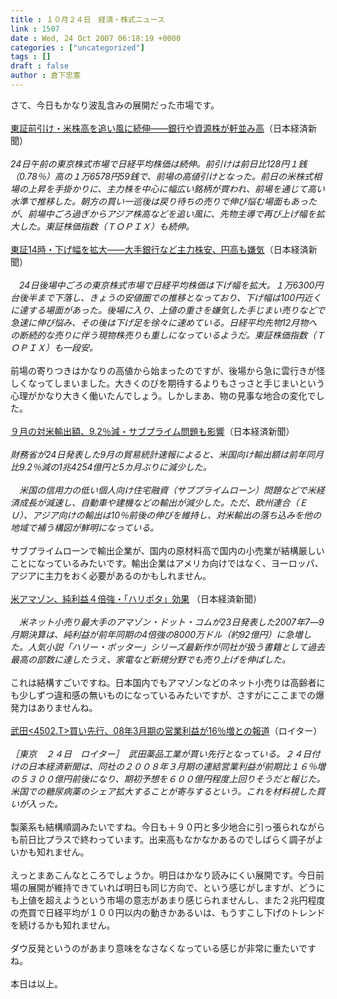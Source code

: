 ```yaml
---
title : １０月２４日　経済・株式ニュース
link : 1507
date : Wed, 24 Oct 2007 06:18:19 +0000
categories : ["uncategorized"]
tags : []
draft : false
author : 倉下忠憲
---
```


さて、今日もかなり波乱含みの展開だった市場です。<BR><BR><A HREF="http://www.nikkei.co.jp/news/market/20071024m1ds0iss1324.html" TARGET="_blank">東証前引け・米株高を追い風に続伸――銀行や資源株が軒並み高</A>（日本経済新聞）<BR><BR><I>24日午前の東京株式市場で日経平均株価は続伸。前引けは前日比128円１銭（0.78％）高の１万6578円59銭で、前場の高値引けとなった。前日の米株式相場の上昇を手掛かりに、主力株を中心に幅広い銘柄が買われ、前場を通じて高い水準で推移した。朝方の買い一巡後は戻り待ちの売りで伸び悩む場面もあったが、前場中ごろ過ぎからアジア株高などを追い風に、先物主導で再び上げ幅を拡大した。東証株価指数（ＴＯＰＩＸ）も続伸。</I><BR><BR><A HREF="http://www.nikkei.co.jp/news/market/20071024m1ds0iss1524.html" TARGET="_blank">東証14時・下げ幅を拡大――大手銀行など主力株安、円高も嫌気</A>（日本経済新聞）<BR><BR><I>　24日後場中ごろの東京株式市場で日経平均株価は下げ幅を拡大。１万6300円台後半まで下落し、きょうの安値圏での推移となっており、下げ幅は100円近くに達する場面があった。後場に入り、上値の重さを嫌気した手じまい売りなどで急速に伸び悩み、その後は下げ足を徐々に速めている。日経平均先物12月物への断続的な売りに伴う現物株売りも重しになっているようだ。東証株価指数（ＴＯＰＩＸ）も一段安。</I><BR><BR>前場の寄りつきはかなりの高値から始まったのですが、後場から急に雲行きが怪しくなってしまいました。大きくのびを期待するよりもさっさと手じまいという心理がかなり大きく働いたんでしょう。しかしまあ、物の見事な地合の変化でした。<BR><BR><A HREF="http://www.nikkei.co.jp/news/keizai/20071024AT3S2400E24102007.html" TARGET="_blank">９月の対米輸出額、9.2％減・サブプライム問題も影響</A>（日本経済新聞）<BR><BR><I>財務省が24日発表した9月の貿易統計速報によると、米国向け輸出額は前年同月比9.2％減の1兆4254億円と5カ月ぶりに減少した。<BR><BR>　米国の信用力の低い個人向け住宅融資（サブプライムローン）問題などで米経済成長が減速し、自動車や建機などの輸出が減少した。ただ、欧州連合（ＥＵ）、アジア向けの輸出は10％前後の伸びを維持し、対米輸出の落ち込みを他の地域で補う構図が鮮明になっている。</I><BR><BR>サブプライムローンで輸出企業が、国内の原材料高で国内の小売業が結構厳しいことになっているみたいです。輸出企業はアメリカ向けではなく、ヨーロッパ、アジアに主力をおく必要があるのかもしれません。<BR><BR><A HREF="http://www.nikkei.co.jp/news/main/20071024AT2M2401N24102007.html" TARGET="_blank">米アマゾン、純利益４倍強・「ハリポタ」効果</A> （日本経済新聞）<BR><BR><I>　米ネット小売り最大手のアマゾン・ドット・コムが23日発表した2007年7―9月期決算は、純利益が前年同期の4倍強の8000万ドル（約92億円）に急増した。人気小説「ハリー・ポッター」シリーズ最新作が同社が扱う書籍として過去最高の部数に達したうえ、家電など新規分野でも売り上げを伸ばした。 </I><BR><BR>これは結構すごいですね。日本国内でもアマゾンなどのネット小売りは高齢者にも少しずつ違和感の無いものになっているみたいですが、さすがにここまでの爆発力はありませんね。<BR><BR><A HREF="http://jp.reuters.com/article/stocksNews/idJPnTK003020920071024" TARGET="_blank">武田&lt;4502.T&gt;買い先行、08年3月期の営業利益が16％増との報道</A>（ロイター）<BR><BR><I>［東京　２４日　ロイター］　武田薬品工業が買い先行となっている。２４日付けの日本経済新聞は、同社の２００８年３月期の連結営業利益が前期比１６％増の５３００億円前後になり、期初予想を６００億円程度上回りそうだと報じた。米国での糖尿病薬のシェア拡大することが寄与するという。これを材料視した買いが入った。</I><BR><BR>製薬系も結構順調みたいですね。今日も＋９０円と多少地合に引っ張られながらも前日比プラスで終わっています。出来高もなかなかあるのでしばらく調子がよいかも知れません。<BR><BR>えっとまあこんなところでしょうか。明日はかなり読みにくい展開です。今日前場の展開が維持できていれば明日も同じ方向で、という感じがしますが、どうにも上値を超えようという市場の意志があまり感じられませんし、また２兆円程度の売買で日経平均が１００円以内の動きかあるいは、もうすこし下げのトレンドを続けるかも知れません。<BR><BR>ダウ反発というのがあまり意味をなさなくなっている感じが非常に重たいですね。<BR><BR>本日は以上。<BR><br><br>
